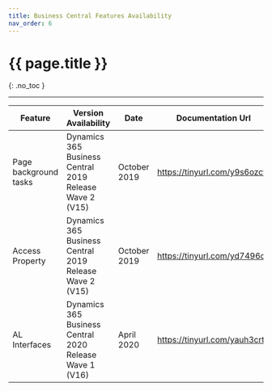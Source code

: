 ```yaml
---
title: Business Central Features Availability
nav_order: 6
---
```


# {{ page.title }}
{: .no_toc }

---

| Feature               | Version Availability                                    | Date         | Documentation Url            |
| --------------------- | ------------------------------------------------------- | ------------ | ---------------------------- |
| Page background tasks | Dynamics 365 Business Central 2019 Release Wave 2 (V15) | October 2019 | https://tinyurl.com/y9s6ozcv |
| Access Property       | Dynamics 365 Business Central 2019 Release Wave 2 (V15) | October 2019 | https://tinyurl.com/yd7496cd |
| AL Interfaces         | Dynamics 365 Business Central 2020 Release Wave 1 (V16) | April 2020   | https://tinyurl.com/yauh3crt |

